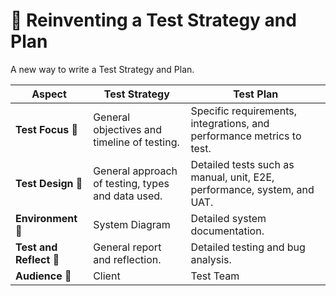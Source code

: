 # 🧪 Reinventing a Test Strategy and Plan
A new way to write a Test Strategy and Plan.

| **Aspect**               | **Test Strategy**                                                            | **Test Plan**                                                                                                     |
| ------------------------ | ----------------------------------------------------------------------------- | ----------------------------------------------------------------------------------------------------------------- |
| **Test Focus** 💫             | General objectives and timeline of testing.                              | Specific requirements, integrations,  and performance metrics to test.                                  |
| **Test Design** 📐       | General approach of testing, types and data used.                 | Detailed tests such as manual, unit, E2E, performance, system, and UAT.                                |
| **Environment** 📝 | System Diagram                                | Detailed system documentation.                                              |
| **Test and Reflect** 🐞 | General report and reflection.                     | Detailed testing and bug analysis.                         |
| **Audience** 👥          | Client                                                                  | Test Team                                                                                                          |
